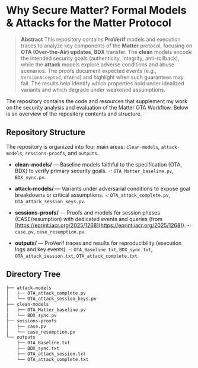 # Why Secure Matter? Formal Models & Attacks for the Matter Protocol

> **Abstract**
> This repository contains **ProVerif** models and execution traces to analyze key components of the **Matter** protocol, focusing on **OTA (Over-the-Air) updates**, **BDX** transfer. The **clean** models encode the intended security goals (authenticity, integrity, anti-rollback), while the **attack** models explore adverse conditions and abuse scenarios. The proofs document expected events (e.g., `VersionAccepted`, `OTAEnd`) and highlight when such guarantees may fail. The results help identify which properties hold under idealized variants and which degrade under weakened assumptions.


The repository contains the code and resources that supplement my work on the security analysis and evaluation of the Matter OTA Workflow. Below is an overview of the repository contents and structure.

## Repository Structure

The repository is organized into four main areas: `clean-models`, `attack-models`, `sessions-proofs`, and `outputs`.

* **clean-models/** — Baseline models faithful to the specification (OTA, BDX) to verify primary security goals.
  *-:* `OTA_Matter_baseline.pv`, `BDX_sync.pv`.

* **attack-models/** — Variants under adversarial conditions to expose goal breakdowns or critical assumptions.
  *-:* `OTA_attack_complete.pv`, `OTA_attack_session_keys.pv`.

* **sessions-proofs/** — Proofs and models for session phases (CASE/resumption) with dedicated events and queries (from [https://eprint.iacr.org/2025/1268](https://eprint.iacr.org/2025/1268)).
  *-:* `case.pv`, `case_resumption.pv`.

* **outputs/** — ProVerif traces and results for reproducibility (execution logs and key events).
  *-:* `OTA_Baseline.txt`, `BDX_sync.txt`, `OTA_attack_session.txt`, `OTA_attack_complete.txt`.

## Directory Tree

```bash
├── attack-models
│   ├── OTA_attack_complete.pv
│   └── OTA_attack_session_keys.pv
├── clean-models
│   ├── OTA_Matter_baseline.pv
│   └── BDX_sync.pv
├── sessions-proofs
│   ├── case.pv
│   └── case_resumption.pv
└── outputs
    ├── OTA_Baseline.txt
    ├── BDX_sync.txt
    ├── OTA_attack_session.txt
    └── OTA_attack_complete.txt
```

